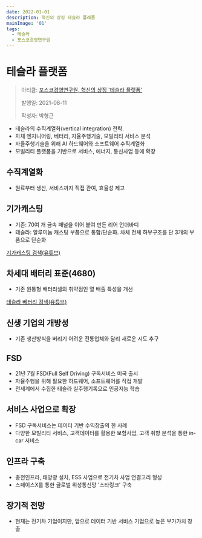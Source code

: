 ```yaml
---
date: 2022-01-01
description: 혁신의 상징 테슬라 플래폼
mainImage: '01'
tags:
  - 테슬라
  - 포스코경영연구원
---
```


# 테슬라 플랫폼

> 아티클: [포스코경영연구원, 혁신의 상징 '테슬라 플랫폼'](https://www.posri.re.kr/ko/board/content/16507)
>
> 발행일: 2021-08-11
>
> 작성자: 박형근

- 테슬라의 수직계열화(vertical integration) 전략.
- 차체 엔지니어링, 베터리, 자율주행기술, 모빌리티 서비스 분석
- 자율주행기술을 위해 AI 하드웨어와 소프트웨어 수직계열화
- 모빌리티 플랫폼을 기반으로 서비스, 에너지, 통신사업 등에 확장

## 수직계열화

- 원료부터 생산, 서비스까지 직접 관여, 효율성 제고

## 기가캐스팅

- 기존: 70여 개 금속 패널을 이어 붙여 만든 리어 언더바디
- 테슬라: 알루미늄 캐스팅 부품으로 통합/단순화. 차체 전체 하부구조를 단 3개의 부품으로 단순화

[기가캐스팅 검색(유튜브)](https://www.youtube.com/results?search_query=%EA%B8%B0%EA%B0%80+%EC%BA%90%EC%8A%A4%ED%8C%85)

## 차세대 배터리 표준(4680)

- 기존 원통형 배터리셀의 취약점인 열 배출 특성을 개선

[테슬라 베터리 검색(유튜브)](https://www.youtube.com/results?search_query=%ED%85%8C%EC%8A%AC%EB%9D%BC+%EC%B0%A8%EC%84%B8%EB%8C%80+%EB%B0%B0%ED%84%B0%EB%A6%AC+4680)

## 신생 기업의 개방성

- 기존 생산방식을 버리기 어려운 전통업체와 달리 새로운 시도 추구

## FSD

- 21년 7월 FSD(Full Self Driving) 구독서비스 미국 출시
- 자율주행을 위해 필요한 하드웨어, 소프트웨어를 직접 개발
- 전세계에서 수집한 테슬라 실주행기록으로 인공지능 학습

## 서비스 사업으로 확장

- FSD 구독서비스는 데이터 기반 수익창출의 한 사례
- 다양한 모빌리티 서비스, 고객데이터를 활용한 보험사업, 고객 취향 분석을 통한 in-car 서비스

## 인프라 구축

- 충전인프라, 태양광 설치, ESS 사업으로 전기차 사업 연결고리 형성
- 스페이스X를 통한 글로벌 위성통신망 '스타링크' 구축

## 장기적 전망

- 현재는 전기차 기업이지만, 앞으로 데이터 기반 서비스 기업으로 높은 부가가치 창출
